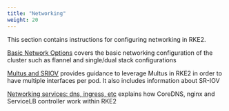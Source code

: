 ```yaml
---
title: "Networking"
weight: 20
---
```


This section contains instructions for configuring networking in RKE2.

[Basic Network Options](basic-network-options.md) covers the basic networking configuration of the cluster such as flannel and single/dual stack configurations

[Multus and SRIOV](multus-sriov.md) provides guidance to leverage Multus in RKE2 in order to have multiple interfaces per pod. It also includes information about SR-IOV

[Networking services: dns, ingress, etc](networking-services.md) explains how CoreDNS, nginx and ServiceLB controller work within RKE2
